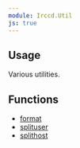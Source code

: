 ```yaml
---
module: Irccd.Util
js: true
---
```


## Usage

Various utilities.

## Functions

  - [format](Irccd.Util.format.html)
  - [splituser](Irccd.Util.splituser.html)
  - [splithost](Irccd.Util.splithost.html)
